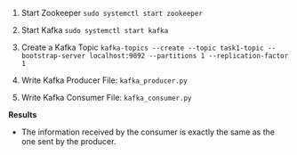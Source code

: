 1. Start Zookeeper
`sudo systemctl start zookeeper`

2. Start Kafka
`sudo systemctl start kafka`

3. Create a Kafka Topic
`kafka-topics --create --topic task1-topic --bootstrap-server localhost:9092 --partitions 1 --replication-factor 1`

4. Write Kafka Producer
File: `kafka_producer.py`

5. Write Kafka Consumer
File: `kafka_consumer.py`

**Results**

* The information received by the consumer is exactly the same as the one sent by the producer.